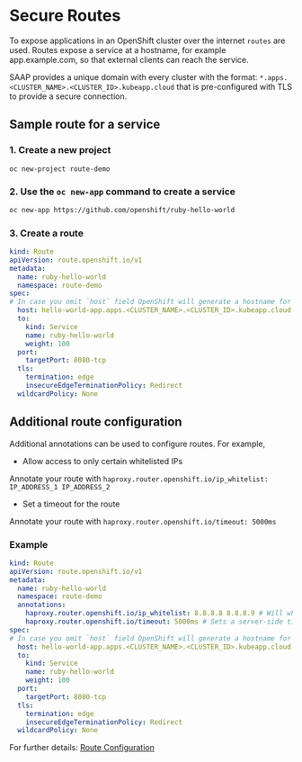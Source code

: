 # Secure Routes

To expose applications in an OpenShift cluster over the internet `routes` are used. Routes expose a service at a
hostname, for example app.example.com, so that external clients can reach the service.

SAAP provides a unique domain with every cluster with the format: `*.apps.<CLUSTER_NAME>.<CLUSTER_ID>.kubeapp.cloud` that is pre-configured with TLS to provide a secure connection.

## Sample route for a service

### 1. Create a new project

`oc new-project route-demo`

### 2. Use the `oc new-app` command to create a service

```sh
oc new-app https://github.com/openshift/ruby-hello-world
```

### 3. Create a route

```yaml
kind: Route
apiVersion: route.openshift.io/v1
metadata:
  name: ruby-hello-world
  namespace: route-demo
spec:
# In case you omit `host` field OpenShift will generate a hostname for you as <svc-name>-<namespace-name>.apps.<CLUSTER_NAME>.<CLUSTER_ID>.kubeapp.cloud
  host: hello-world-app.apps.<CLUSTER_NAME>.<CLUSTER_ID>.kubeapp.cloud
  to:
    kind: Service
    name: ruby-hello-world
    weight: 100
  port:
    targetPort: 8080-tcp
  tls:
    termination: edge
    insecureEdgeTerminationPolicy: Redirect
  wildcardPolicy: None
```

## Additional route configuration

Additional annotations can be used to configure routes. For example,

- Allow access to only certain whitelisted IPs

Annotate your route with `haproxy.router.openshift.io/ip_whitelist: IP_ADDRESS_1 IP_ADDRESS_2`

- Set a timeout for the route

Annotate your route with `haproxy.router.openshift.io/timeout: 5000ms`

### Example

```yaml
kind: Route
apiVersion: route.openshift.io/v1
metadata:
  name: ruby-hello-world
  namespace: route-demo
  annotations:
    haproxy.router.openshift.io/ip_whitelist: 8.8.8.8 8.8.8.9 # Will whitelist this route for the 8.8.8.8 and 8.8.8.9
    haproxy.router.openshift.io/timeout: 5000ms # Sets a server-side timeout for the route for 5000ms
spec:
# In case you omit `host` field OpenShift will generate a hostname for you as <name>-<namespace-name>.DOMAIN_NAME
  host: hello-world-app.apps.<CLUSTER_NAME>.<CLUSTER_ID>.kubeapp.cloud
  to:
    kind: Service
    name: ruby-hello-world
    weight: 100
  port:
    targetPort: 8080-tcp
  tls:
    termination: edge
    insecureEdgeTerminationPolicy: Redirect
  wildcardPolicy: None
```

For further details: [Route Configuration](https://docs.openshift.com/container-platform/latest/networking/routes/route-configuration.html)
